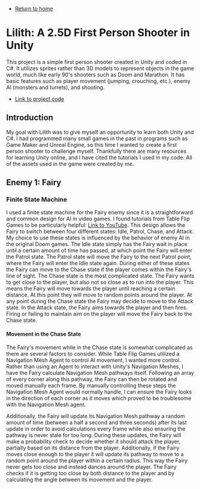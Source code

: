 * [Return to home](/index.md)

# Lilith: A 2.5D First Person Shooter in Unity

This project is a simple first person shooter created in Unity and coded in C#. It utilizes sprites rather than 3D models to represent objects in the game world, much like early 90's shooters such as Doom and Marathon. It has basic features such as player movement (jumping, crouching, etc.), enemy AI (monsters and turrets), and shooting.

* [Link to project code](https://github.com/cadenkesey/lilith)

## Introduction

My goal with Lilith was to give myself an opportunity to learn both Unity and C#. I had programmed many small games in the past in programs such as Game Maker and Unreal Engine, so this time I wanted to create a first person shooter to challenge myself. Thankfully there are many resources for learning Unity online, and I have cited the tutorials I used in my code. All of the assets used in the game were created by me.

## Enemy 1: Fairy

### Finite State Machine

I used a finite state machine for the Fairy enemy since it is a straightforward and common design for AI in video games. I found tutorials from Table Flip Games to be particularly helpful: [Link to YouTube](https://youtu.be/21yDDUKCQOI). This design allows the Fairy to switch between four different states: Idle, Patrol, Chase, and Attack. My choice to use these states is influenced by the behavior of enemy AI in the original Doom games. The Idle state simply has the Fairy wait in place until a certain amount of time has passed, at which point the Fairy will enter the Patrol state. The Patrol state will move the Fairy to the next Patrol point, where the Fairy will enter the Idle state again. During either of these states the Fairy can move to the Chase state if the player comes within the Fairy's line of sight. The Chase state is the most complicated state. The Fairy wants to get close to the player, but also not so close as to run into the player. This means the Fairy will move towards the player until reaching a certain distance. At this point they will move to random points around the player. At any point during the Chase state the Fairy may decide to move to the Attack state. In the Attack state, the Fairy aims towards the player and then fires. Firing or failing to maintain aim on the player will move the Fairy back to the Chase state.

#### Movement in the Chase State

The Fairy's movement while in the Chase state is somewhat complicated as there are several factors to consider. While Table Flip Games utilized a Navigation Mesh Agent to control AI movement, I wanted more control. Rather than using an Agent to interact with Unity's Navigation Meshes, I have the Fairy calculate Navigation Mesh pathways itself. Following an array of every corner along this pathway, the Fairy can then be rotated and moved manually each frame. By manually controlling these steps the Navigation Mesh Agent would normally handle, I can ensure the Fairy looks in the direction of each corner as it moves which proved to be troublesome with the Navigation Mesh agent.

Additionally, the Fairy will update its Navigation Mesh pathway a random amount of time (between a half a second and three seconds) after its last update in order to avoid calculations every frame while also ensuring the pathway is never stale for too long. During these updates, the Fairy will make a probability check to decide whether it should attack the player, partially based on its distance from the player. Additionally, if the Fairy moves close enough to the player it will update its pathway to move to a random point around the player within a certain radius. This way the Fairy never gets too close and instead dances around the player. The Fairy checks if it is getting too close by both distance to the player and by calculating the angle between its movement and the player.
